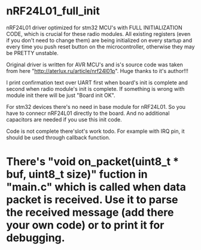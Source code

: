 # nRF24L01_full_init
nRF24L01 driver optimized for stm32 MCU's with FULL INITIALIZATION CODE, which is crucial for these radio modules. 
All existing registers (even if you don't need to change them) are being initialized on every startup and every time you push reset button on the microcontroller, otherwise they may be PRETTY unstable.

Original driver is written for AVR MCU's and is's source code was taken from here "http://aterlux.ru/article/nrf24l01p". Huge thanks to it's author!!!

I print confirmation text over UART first when board's init is complete and second when radio module's init is complete. If something is wrong with module init there will be just "Board init OK".

For stm32 devices there's no need in base module for nRF24L01. So you have to connecr nRF24L01 directly to the board. 
And no additional capacitors are needed if you use this init code.

Code is not complete there'slot's  work todo. For example with IRQ pin, it should be used through callback function.





# There's "void on_packet(uint8_t * buf, uint8_t size)" fuction in "main.c" which is called when data packet is received. Use it to parse the received message (add there your own code) or to print it for debugging.
